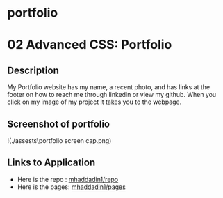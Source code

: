 # portfolio

# 02 Advanced CSS: Portfolio

## Description

My Portfolio website has my name, a recent photo, and has links at the footer on how to reach me through linkedin or view my github. When you click on my image of my project it takes you to the webpage.

## Screenshot of portfolio

!(./assests\portfolio screen cap.png)

## Links to Application

- Here is the repo : [mhaddadin1/repo](https://github.com/mhaddadin1/portfolio)
- Here is the pages: [mhaddadin1/pages](https://mhaddadin1.github.io/portfolio/)
